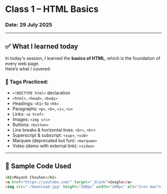 # Class 1 – HTML Basics

### Date: 29 July 2025

---

## ✅ What I learned today

In today's session, I learned the **basics of HTML**, which is the foundation of every web page.  
Here’s what I covered:

### 📌 Tags Practiced:
- `<!DOCTYPE html>` declaration
- `<html>`, `<head>`, `<body>`
- Headings: `<h1>` to `<h6>`
- Paragraphs: `<p>`, `<b>`, `<i>`, `<u>`
- Links: `<a href>`
- Images: `<img src>`
- Buttons: `<button>`
- Line breaks & horizontal lines: `<br>`, `<hr>`
- Superscript & subscript: `<sup>`, `<sub>`
- Marquee (deprecated but fun): `<marquee>`
- Video (demo with external link): `<video>`


---

## 📝 Sample Code Used
```html
<h1>Mayank Chouhan</h1>
<a href="https://youtube.com/" target="_blank">Google</a>
<img src="./download.jpg" height="200px" width="200px" alt="Iron man">
